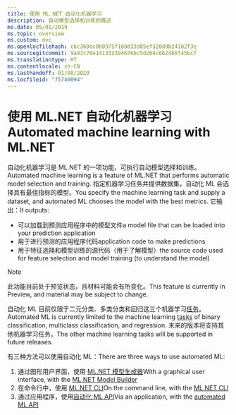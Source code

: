 ```yaml
---
title: 使用 ML.NET 自动化机器学习
description: 自动模型选择和训练的概述
ms.date: 05/01/2019
ms.topic: overview
ms.custom: mvc
ms.openlocfilehash: c6c369dc0b0375f180d33d85ef320ddb24102f3e
ms.sourcegitcommit: 9a97c76e141333394676bc5d264c6624b6f45bcf
ms.translationtype: HT
ms.contentlocale: zh-CN
ms.lasthandoff: 01/08/2020
ms.locfileid: "75740094"
---
```

# <a name="automated-machine-learning-with-mlnet"></a><span data-ttu-id="2bb2c-103">使用 ML.NET 自动化机器学习</span><span class="sxs-lookup"><span data-stu-id="2bb2c-103">Automated machine learning with ML.NET</span></span>

<span data-ttu-id="2bb2c-104">自动化机器学习是 ML.NET 的一项功能，可执行自动模型选择和训练。</span><span class="sxs-lookup"><span data-stu-id="2bb2c-104">Automated machine learning is a feature of ML.NET that performs automatic model selection and training.</span></span> <span data-ttu-id="2bb2c-105">指定机器学习任务并提供数据集，自动化 ML 会选择具有最佳指标的模型。</span><span class="sxs-lookup"><span data-stu-id="2bb2c-105">You specify the machine learning task and supply a dataset, and automated ML chooses the model with the best metrics.</span></span> <span data-ttu-id="2bb2c-106">它输出：</span><span class="sxs-lookup"><span data-stu-id="2bb2c-106">It outputs:</span></span>

- <span data-ttu-id="2bb2c-107">可以加载到预测应用程序中的模型文件</span><span class="sxs-lookup"><span data-stu-id="2bb2c-107">a model file that can be loaded into your prediction application</span></span>
- <span data-ttu-id="2bb2c-108">用于进行预测的应用程序代码</span><span class="sxs-lookup"><span data-stu-id="2bb2c-108">application code to make predictions</span></span>
- <span data-ttu-id="2bb2c-109">用于特征选择和模型训练的源代码（用于了解模型）</span><span class="sxs-lookup"><span data-stu-id="2bb2c-109">the source code used for feature selection and model training (to understand the model)</span></span>

> [!NOTE]
> <span data-ttu-id="2bb2c-110">此功能目前处于预览状态，且材料可能会有所变化。</span><span class="sxs-lookup"><span data-stu-id="2bb2c-110">This feature is currently in Preview, and material may be subject to change.</span></span>

<span data-ttu-id="2bb2c-111">自动化 ML 目前仅限于二元分类、多类分类和回归这三个机器学习[任务](resources/tasks.md)。</span><span class="sxs-lookup"><span data-stu-id="2bb2c-111">Automated ML is currently limited to the machine learning [tasks](resources/tasks.md) of binary classification, multiclass classification, and regression.</span></span> <span data-ttu-id="2bb2c-112">未来的版本将支持其他机器学习任务。</span><span class="sxs-lookup"><span data-stu-id="2bb2c-112">The other machine learning tasks will be supported in future releases.</span></span>

<span data-ttu-id="2bb2c-113">有三种方法可以使用自动化 ML：</span><span class="sxs-lookup"><span data-stu-id="2bb2c-113">There are three ways to use automated ML:</span></span>

1. <span data-ttu-id="2bb2c-114">通过图形用户界面，使用 [ML.NET 模型生成器](automate-training-with-model-builder.md)</span><span class="sxs-lookup"><span data-stu-id="2bb2c-114">With a graphical user interface, with the [ML.NET Model Builder](automate-training-with-model-builder.md)</span></span>
1. <span data-ttu-id="2bb2c-115">在命令行中，使用 [ML.NET CLI](automate-training-with-cli.md)</span><span class="sxs-lookup"><span data-stu-id="2bb2c-115">On the command line, with the [ML.NET CLI](automate-training-with-cli.md)</span></span>
1. <span data-ttu-id="2bb2c-116">通过应用程序，使用[自动化 ML API](how-to-guides/how-to-use-the-automl-api.md)</span><span class="sxs-lookup"><span data-stu-id="2bb2c-116">Via an application, with the [automated ML API](how-to-guides/how-to-use-the-automl-api.md)</span></span>
